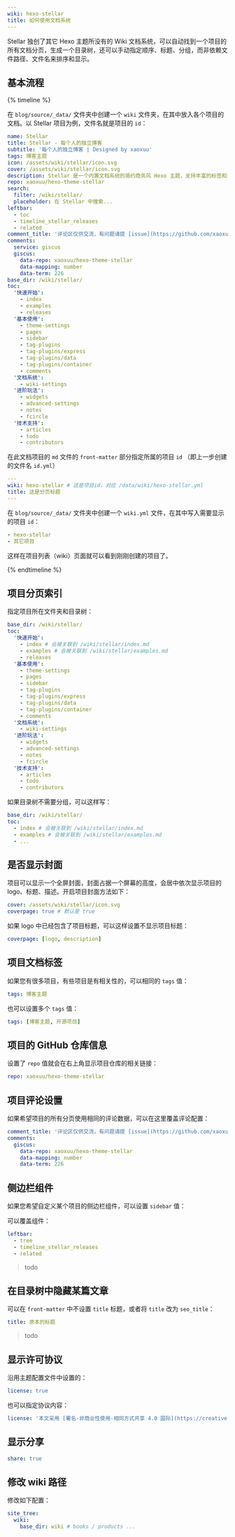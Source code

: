 ```yaml
---
wiki: hexo-stellar
title: 如何使用文档系统
---
```


Stellar 独创了其它 Hexo 主题所没有的 Wiki 文档系统，可以自动找到一个项目的所有文档分页，生成一个目录树，还可以手动指定顺序、标题、分组，而非依赖文件路径、文件名来排序和显示。

## 基本流程

{% timeline %}
<!-- node 1/3 创建项目描述文件 -->
在 `blog/source/_data/` 文件夹中创建一个 `wiki` 文件夹，在其中放入各个项目的文档。以 Stellar 项目为例，文件名就是项目的 `id`：
```yaml blog/source/_data/wiki/hexo-stellar.yml
name: Stellar
title: Stellar - 每个人的独立博客
subtitle: '每个人的独立博客 | Designed by xaoxuu'
tags: 博客主题
icon: /assets/wiki/stellar/icon.svg
cover: /assets/wiki/stellar/icon.svg
description: Stellar 是一个内置文档系统的简约商务风 Hexo 主题，支持丰富的标签和动态数据组件。
repo: xaoxuu/hexo-theme-stellar
search:
  filter: /wiki/stellar/
  placeholder: 在 Stellar 中搜索...
leftbar: 
  - toc
  - timeline_stellar_releases
  - related
comment_title: '评论区仅供交流，有问题请提 [issue](https://github.com/xaoxuu/hexo-theme-stellar/issues) 反馈。'
comments:
  service: giscus
  giscus:
    data-repo: xaoxuu/hexo-theme-stellar
    data-mapping: number
    data-term: 226
base_dir: /wiki/stellar/
toc:
  '快速开始':
    - index
    - examples
    - releases
  '基本使用':
    - theme-settings
    - pages
    - sidebar
    - tag-plugins
    - tag-plugins/express
    - tag-plugins/data
    - tag-plugins/container
    - comments
  '文档系统':
    - wiki-settings
  '进阶玩法':
    - widgets
    - advanced-settings
    - notes
    - fcircle
  '技术支持':
    - articles
    - todo
    - contributors
```

<!-- node 2/3 设置布局模板和项目名称 -->
在此文档项目的 `md` 文件的 `front-matter` 部分指定所属的项目 `id` （即上一步创建的文件名 `id.yml`）
```yaml blog/source/wiki/stellar/index.md
---
wiki: hexo-stellar # 这是项目id，对应 /data/wiki/hexo-stellar.yml
title: 这是分页标题
---
```

<!-- node 3/3 将此项目「上架」 -->
在 `blog/source/_data/` 文件夹中创建一个 `wiki.yml` 文件，在其中写入需要显示的项目 `id`：

```yaml blog/source/_data/wiki.yml
- hexo-stellar
- 其它项目
```

这样在项目列表（wiki）页面就可以看到刚刚创建的项目了。

{% endtimeline %}

## 项目分页索引

指定项目所在文件夹和目录树：

```yaml blog/source/_data/wiki/hexo-stellar.yml
base_dir: /wiki/stellar/
toc:
  '快速开始':
    - index # 会被关联到 /wiki/stellar/index.md
    - examples # 会被关联到 /wiki/stellar/examples.md
    - releases
  '基本使用':
    - theme-settings
    - pages
    - sidebar
    - tag-plugins
    - tag-plugins/express
    - tag-plugins/data
    - tag-plugins/container
    - comments
  '文档系统':
    - wiki-settings
  '进阶玩法':
    - widgets
    - advanced-settings
    - notes
    - fcircle
  '技术支持':
    - articles
    - todo
    - contributors
```

如果目录树不需要分组，可以这样写：

```yaml blog/source/_data/wiki/hexo-stellar.yml
base_dir: /wiki/stellar/
toc:
  - index # 会被关联到 /wiki/stellar/index.md
  - examples # 会被关联到 /wiki/stellar/examples.md
  - ...
```


## 是否显示封面

项目可以显示一个全屏封面，封面占据一个屏幕的高度，会居中依次显示项目的 logo、标题、描述。开启项目封面方法如下：

```yaml blog/source/_data/wiki/hexo-stellar.yml
cover: /assets/wiki/stellar/icon.svg
coverpage: true # 默认是 true
```

如果 logo 中已经包含了项目标题，可以这样设置不显示项目标题：

```yaml blog/source/_data/wiki/hexo-stellar.yml
coverpage: [logo, description]
```

## 项目文档标签

如果您有很多项目，有些项目是有相关性的，可以相同的 `tags` 值：

```yaml blog/source/_data/wiki/hexo-stellar.yml
tags: 博客主题
```

也可以设置多个 `tags` 值：

```yaml blog/source/_data/wiki/hexo-stellar.yml
tags: [博客主题, 开源项目]
```


## 项目的 GitHub 仓库信息

设置了 `repo` 值就会在右上角显示项目仓库的相关链接：

```yaml blog/source/_data/wiki/hexo-stellar.yml
repo: xaoxuu/hexo-theme-stellar
```

## 项目评论设置

如果希望项目的所有分页使用相同的评论数据，可以在这里覆盖评论配置：

```yaml blog/source/_data/wiki/hexo-stellar.yml
comment_title: '评论区仅供交流，有问题请提 [issue](https://github.com/xaoxuu/hexo-theme-stellar/issues) 反馈。'
comments:
  giscus:
    data-repo: xaoxuu/hexo-theme-stellar
    data-mapping: number
    data-term: 226
```

## 侧边栏组件

如果您希望自定义某个项目的侧边栏组件，可以设置 `sidebar` 值：

可以覆盖组件：
```yaml blog/source/_data/wiki/hexo-stellar.yml
leftbar:
  - tree
  - timeline_stellar_releases
  - related
```

> todo

## 在目录树中隐藏某篇文章

可以在 `front-matter` 中不设置 `title` 标题，或者将 `title` 改为 `seo_title`：

```yaml blog/source/xxx/xxx.md
title: 原本的标题
```

> todo

## 显示许可协议

沿用主题配置文件中设置的：
```yaml blog/source/_data/wiki/hexo-stellar.yml
license: true
```

也可以指定协议内容：
```yaml blog/source/_data/wiki/hexo-stellar.yml
license: '本文采用 [署名-非商业性使用-相同方式共享 4.0 国际](https://creativecommons.org/licenses/by-nc-sa/4.0/) 许可协议，转载请注明出处。'
```

## 显示分享

```yaml blog/source/_data/wiki/hexo-stellar.yml
share: true
```


## 修改 wiki 路径

修改如下配置：

```yaml blog/_config.stellar.yml
site_tree:
  wiki:
    base_dir: wiki # books / products ...
```
